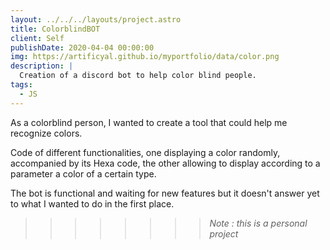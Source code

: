 ```yaml
---
layout: ../../../layouts/project.astro
title: ColorblindBOT
client: Self
publishDate: 2020-04-04 00:00:00
img: https://artificyal.github.io/myportfolio/data/color.png
description: |
  Creation of a discord bot to help color blind people.
tags:
  - JS
---
```


As a colorblind person, I wanted to create a tool that could help me recognize colors.

Code of different functionalities, one displaying a color randomly, accompanied by its Hexa code, the other allowing to display according to a parameter a color of a certain type.

The bot is functional and waiting for new features but it doesn't answer yet to what I wanted to do in the first place.

>>>>>>>> _Note : this is a personal project_